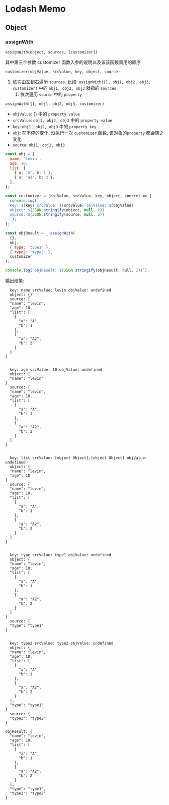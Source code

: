 # Lodash Memo

## Object

### assignWith

`assignWith(object, sources, [customizer])`

其中第三个参数 customizer 函数入参的说明以及该该函数调用的顺序

`customizer(objValue, srcValue, key, object, source)`

1. 依次由左到右遍历 `sources`. 比如: `assignWith({}, obj1, obj2, obj3, customizer)` 中的 `obj1, obj2, obj3` 就指的 `sources`
   1. 依次遍历 `source` 中的 `property`

`assignWith({}, obj1, obj2, obj3, customizer)`

- `objValue`: {} 中的  `property value`
- `srcValue`: `obj1, obj2, obj3` 中的 `property value`
- `key`: `obj1, obj2, obj3` 中的 `property key`
- `obj`: 在不停的变化, 没执行一次 `customizer` 函数, 该对象的`property` 都会随之变化
- `source`: `obj1, obj2, obj3`

```js
const obj = {
  name: 'levin',
  age: 10,
  list: [
    { a: 'A', b: 1 },
    { a: 'A2', b: 2 },
  ],
};

const customizer = (objValue, srcValue, key, object, source) => {
  console.log(`
  key: ${key} srcValue: ${srcValue} objValue: ${objValue}
  object: ${JSON.stringify(object, null, 2)}
  source: ${JSON.stringify(source, null, 2)}
  `);
};

const objResult = _.assignWith(
  {},
  obj,
  { type: 'type1' },
  { type2: 'type2' },
  customizer
);

console.log(`objResult: ${JSON.stringify(objResult, null, 2)}`);
```

输出结果:

```
  key: name srcValue: levin objValue: undefined
  object: {}
  source: {
  "name": "levin",
  "age": 10,
  "list": [
    {
      "a": "A",
      "b": 1
    },
    {
      "a": "A2",
      "b": 2
    }
  ]
}
  

  key: age srcValue: 10 objValue: undefined
  object: {
  "name": "levin"
}
  source: {
  "name": "levin",
  "age": 10,
  "list": [
    {
      "a": "A",
      "b": 1
    },
    {
      "a": "A2",
      "b": 2
    }
  ]
}
  

  key: list srcValue: [object Object],[object Object] objValue: undefined
  object: {
  "name": "levin",
  "age": 10
}
  source: {
  "name": "levin",
  "age": 10,
  "list": [
    {
      "a": "A",
      "b": 1
    },
    {
      "a": "A2",
      "b": 2
    }
  ]
}
  

  key: type srcValue: type1 objValue: undefined
  object: {
  "name": "levin",
  "age": 10,
  "list": [
    {
      "a": "A",
      "b": 1
    },
    {
      "a": "A2",
      "b": 2
    }
  ]
}
  source: {
  "type": "type1"
}
  

  key: type2 srcValue: type2 objValue: undefined
  object: {
  "name": "levin",
  "age": 10,
  "list": [
    {
      "a": "A",
      "b": 1
    },
    {
      "a": "A2",
      "b": 2
    }
  ],
  "type": "type1"
}
  source: {
  "type2": "type2"
}
  
objResult: {
  "name": "levin",
  "age": 10,
  "list": [
    {
      "a": "A",
      "b": 1
    },
    {
      "a": "A2",
      "b": 2
    }
  ],
  "type": "type1",
  "type2": "type2"
}
```

